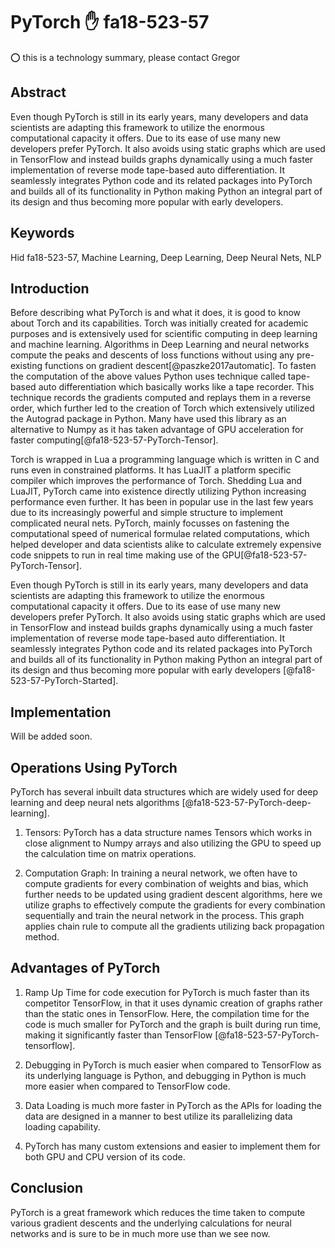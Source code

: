 # PyTorch :hand: fa18-523-57

:o: this is a technology summary, please contact Gregor

## Abstract

Even though PyTorch is still in its early years, many developers and data scientists are adapting this framework to utilize the enormous computational capacity it offers. Due to its ease of use many new developers prefer PyTorch. It also avoids using static graphs which are used in TensorFlow and instead builds graphs dynamically using a much faster implementation of reverse mode tape-based auto differentiation. It seamlessly integrates Python code and its related packages into PyTorch and builds all of its functionality in Python making Python an integral part of its design and thus becoming more popular with early developers.


## Keywords

Hid fa18-523-57, Machine Learning, Deep Learning, Deep Neural Nets, NLP


## Introduction

Before describing what PyTorch is and what it does, it is good to know about Torch and its capabilities. Torch was initially created for academic purposes and is extensively used for scientific computing in deep learning and machine learning. Algorithms in Deep Learning and neural networks compute the peaks and descents of loss functions without using any pre-existing functions on gradient descent[@paszke2017automatic]. To fasten the computation of the above values Python uses technique called tape-based auto differentiation which basically  works like a tape recorder. This technique records the gradients computed and replays them in a reverse order, which further led to the creation of Torch which extensively utilized the Autograd package in Python. Many have used this library as an alternative to Numpy as it has taken advantage of GPU acceleration for faster computing[@fa18-523-57-PyTorch-Tensor].

Torch is wrapped in Lua a programming language which is written in C and runs even in constrained platforms. It has LuaJIT a platform specific compiler which improves the performance of Torch. Shedding Lua and LuaJIT, PyTorch came into existence  directly utilizing Python increasing performance even further. It has been in popular use in the last few years due to its increasingly powerful and simple structure to implement complicated neural nets. PyTorch, mainly focusses on fastening the computational speed of numerical formulae related computations, which helped developer and data scientists alike to calculate extremely expensive code snippets to run in real time making use of the GPU[@fa18-523-57-PyTorch-Tensor].

Even though PyTorch is still in its early years, many developers and data scientists are adapting this framework to utilize the enormous computational capacity it offers. Due to its ease of use many new developers prefer PyTorch. It also avoids using static graphs which are used in TensorFlow and instead builds graphs dynamically using a much faster implementation of reverse mode tape-based auto differentiation. It seamlessly integrates Python code and its related packages into PyTorch and builds all of its functionality in Python making Python an integral part of its design and thus becoming more popular with early developers [@fa18-523-57-PyTorch-Started].


## Implementation

Will be added soon.


## Operations Using PyTorch

PyTorch has several inbuilt data structures which are widely used for deep learning and deep neural nets algorithms [@fa18-523-57-PyTorch-deep-learning].

1.	Tensors: PyTorch has a data structure names Tensors which works in close alignment to Numpy arrays and also utilizing the GPU to speed up the calculation time on matrix operations. 

2.	Computation Graph: In training a neural network, we often have to compute gradients for every combination of weights and bias, which further needs to be updated using gradient descent algorithms, here we utilize graphs to effectively compute the gradients for every combination sequentially and train the neural network in the process. This graph applies chain rule to compute all the gradients utilizing back propagation method.


## Advantages of PyTorch

1.	Ramp Up Time for code execution for PyTorch is much faster than its competitor TensorFlow, in that it uses dynamic creation of graphs rather than the static ones in TensorFlow. Here, the compilation time for the code is much smaller for PyTorch and the graph is built during run time, making it significantly faster than TensorFlow [@fa18-523-57-PyTorch-tensorflow]. 

2.	Debugging in PyTorch is much easier when compared to TensorFlow as its underlying language is Python, and debugging in Python is much more easier when compared to TensorFlow code.

3.	Data Loading is much more faster in PyTorch as the APIs for loading the data are designed in a manner to best utilize its parallelizing data loading capability. 

4.	PyTorch has many custom extensions and easier to implement them for both GPU and CPU version of its code.


## Conclusion

PyTorch is a great framework which reduces the time taken to compute various gradient descents and the underlying calculations for neural networks and is sure to be in much more use than we see now.

